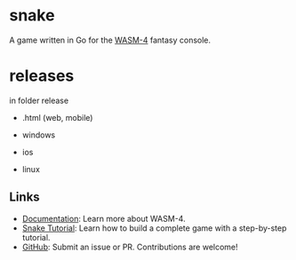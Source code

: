 # snake

A game written in Go for the [WASM-4](https://wasm4.org) fantasy console.

# releases

in folder release

- .html (web, mobile)

- windows

- ios

- linux

## Links

- [Documentation](https://wasm4.org/docs): Learn more about WASM-4.
- [Snake Tutorial](https://wasm4.org/docs/tutorials/snake/goal): Learn how to build a complete game
  with a step-by-step tutorial.
- [GitHub](https://github.com/aduros/wasm4): Submit an issue or PR. Contributions are welcome!
